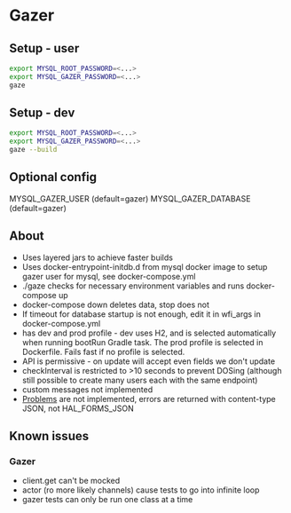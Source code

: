 # Gazer

## Setup - user
```bash
export MYSQL_ROOT_PASSWORD=<...>
export MYSQL_GAZER_PASSWORD=<...>
gaze
```

## Setup - dev
```bash
export MYSQL_ROOT_PASSWORD=<...>
export MYSQL_GAZER_PASSWORD=<...>
gaze --build
```

## Optional config
MYSQL_GAZER_USER (default=gazer)
MYSQL_GAZER_DATABASE (default=gazer)

## About
- Uses layered jars to achieve faster builds
- Uses docker-entrypoint-initdb.d from mysql docker image to setup gazer user for mysql, see docker-compose.yml
- ./gaze checks for necessary environment variables and runs docker-compose up
- docker-compose down deletes data, stop does not
- If timeout for database startup is not enough, edit it in wfi_args in docker-compose.yml
- has dev and prod profile - dev uses H2, and is selected automatically when running bootRun Gradle task. The prod 
profile is selected in Dockerfile. Fails fast if no profile is selected.
- API is permissive - on update will accept even fields we don't update
- checkInterval is restricted to >10 seconds to prevent DOSing (although still possible to create many users each with the same endpoint)
- custom messages not implemented 
- [Problems](https://docs.spring.io/spring-hateoas/docs/1.1.0.M3/reference/html/#mediatypes.http-problem) are not 
implemented, errors are returned with content-type JSON, not HAL_FORMS_JSON

## Known issues
### Gazer
- client.get can't be mocked
- actor (ro more likely channels) cause tests to go into infinite loop
- gazer tests can only be run one class at a time

